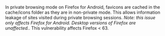 In private browsing mode on Firefox for Android, favicons are cached in the cache/icons folder as they are in non-private mode. This allows information leakage of sites visited during private browsing sessions. *Note: this issue only affects Firefox for Android. Desktop versions of Firefox are unaffected.*. This vulnerability affects Firefox < 63.